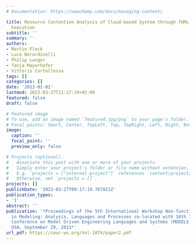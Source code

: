 ```yaml
---
# Documentation: https://wowchemy.com/docs/managing-content/

title: Resource Contention Analysis of Cloud-based System through fUML-driven Model
  Execution
subtitle: ''
summary: ''
authors:
- Martin Fleck
- Luca Berardinelli
- Philip Langer
- Tanja Mayerhofer
- Vittorio Cortellessa
tags: []
categories: []
date: '2013-01-01'
lastmod: 2023-03-27T11:17:19+02:00
featured: false
draft: false

# Featured image
# To use, add an image named `featured.jpg/png` to your page's folder.
# Focal points: Smart, Center, TopLeft, Top, TopRight, Left, Right, BottomLeft, Bottom, BottomRight.
image:
  caption: ''
  focal_point: ''
  preview_only: false

# Projects (optional).
#   Associate this post with one or more of your projects.
#   Simply enter your project's folder or file name without extension.
#   E.g. `projects = ["internal-project"]` references `content/project/deep-learning/index.md`.
#   Otherwise, set `projects = []`.
projects: []
publishDate: '2023-03-27T09:17:19.767821Z'
publication_types:
- '1'
abstract: ''
publication: '*Proceedings of the 5th International Workshop Non-functional Properties
  in Modeling: Analysis, Languages and Processes co-located with 16th International
  Conference on Model Driven Engineering Languages and Systems (MODELS 2013), Miami,
  USA, September 29, 2013*'
url_pdf: https://ceur-ws.org/Vol-1074/paper2.pdf
---
```

